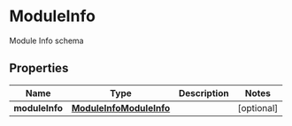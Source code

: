

# ModuleInfo

Module Info schema
## Properties

Name | Type | Description | Notes
------------ | ------------- | ------------- | -------------
**moduleInfo** | [**ModuleInfoModuleInfo**](ModuleInfoModuleInfo.md) |  |  [optional]



